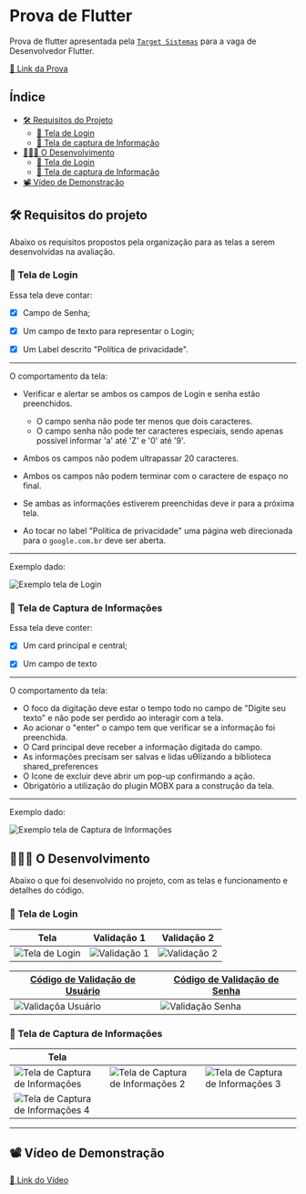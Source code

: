 # Prova de Flutter
Prova de flutter apresentada pela [`Target Sistemas`](https://targetsistemas.com.br/) para a vaga de Desenvolvedor Flutter.

[🔗 Link da Prova](https://communication-assets.gupy.io/production/companies/519/emails/1699534614835/communication-assets-bea12160-7a4f-11ee-bc34-0fe607fe7114/prova_flutter.pdf)
## Índice

- [🛠️ Requisitos do Projeto](#%EF%B8%8F-requisitos-do-projeto)
    - [📱 Tela de Login](#-tela-de-login)
    - [📱 Tela de captura de Informação](#-tela-de-captura-de-informações)
- [🧑🏻‍💻 O Desenvolvimento](#-o-desenvolvimento)
    - [📱 Tela de Login](#-tela-de-login-1)
    - [📱 Tela de captura de Informação](#-tela-de-captura-de-informações-1)
- [📽️ Vídeo de Demonstração](#%EF%B8%8F-vídeo-de-demonstração)


## 🛠️ Requisitos do projeto
Abaixo os requisitos propostos pela organização para as telas a serem desenvolvidas na avaliação.

### 📱 Tela de Login

Essa tela deve contar:

- [x] Campo de Senha;

- [x] Um campo de texto para representar o Login;

- [x] Um Label descrito "Política de privacidade".

---
O comportamento da tela:
- Verificar e alertar se ambos os campos de Login e senha estão preenchidos.
    - O campo senha não pode ter menos que dois caracteres.
    - O campo senha não pode ter caracteres especiais, sendo apenas possível informar 'a' até 'Z' e '0' até '9'.

- Ambos os campos não podem ultrapassar 20 caracteres.
- Ambos os campos não podem terminar com o caractere de espaço no final.
- Se ambas as informações estiverem preenchidas deve ir para a próxima tela.
- Ao tocar no label "Política de privacidade" uma página web direcionada para o `google.com.br` deve ser aberta. 
---
Exemplo dado:

![Exemplo tela de Login](https://github.com/matheusrmatias/provaflutter-Target-Sistemas/assets/115509118/ce7fc357-5fde-4fd6-ac4f-02d4e16c175d)

### 📱 Tela de Captura de Informações
Essa tela deve conter:

- [x] Um card principal e central;

- [x] Um campo de texto 

---

O comportamento da tela:
- O foco da digitação deve estar o tempo todo no campo de "Digite seu texto" e não pode ser perdido ao interagir com a tela.
- Ao acionar o "enter" o campo tem que verificar se a informação foi preenchida.
- O Card principal deve receber a informação digitada do campo.
- As informações precisam ser salvas e lidas uƟlizando a biblioteca shared_preferences
- O Icone de excluir deve abrir um pop-up confirmando a ação.
- Obrigatório a utilização do plugin MOBX para a construção da tela. 

---

Exemplo dado:

![Exemplo tela de Captura de Informações](https://github.com/matheusrmatias/provaflutter-Target-Sistemas/assets/115509118/737daae2-7888-4017-a7f3-25227b2f910f)

## 🧑🏻‍💻 O Desenvolvimento
Abaixo o que foi desenvolvido no projeto, com as telas e funcionamento e detalhes do código.
### 📱 Tela de Login

| Tela | Validação 1 | Validação 2 |
| --- | --- | --- |
| ![Tela de Login](https://github.com/matheusrmatias/provaflutter-Target-Sistemas/assets/115509118/1cb80ede-bf48-43dd-adfb-917b8a813c8b) | ![Validação 1](https://github.com/matheusrmatias/provaflutter-Target-Sistemas/assets/115509118/16cb9143-65af-4ad5-bbd6-4293030d9ddd) | ![Validação 2](https://github.com/matheusrmatias/provaflutter-Target-Sistemas/assets/115509118/8c245717-d53c-4fc5-acd5-20f4adf70050) |

| [Código de Validação de Usuário](https://github.com/matheusrmatias/provaflutter-Target-Sistemas/blob/main/lib/src/screens/login_page.dart) | [Código de Validação de Senha](https://github.com/matheusrmatias/provaflutter-Target-Sistemas/blob/main/lib/src/screens/login_page.dart) |
| --- | --- |
| ![Validaçõa Usuário](https://github.com/matheusrmatias/provaflutter-Target-Sistemas/assets/115509118/e4575b7b-a9aa-4c4b-86d7-4ade8a3e360a) | ![Validação Senha](https://github.com/matheusrmatias/provaflutter-Target-Sistemas/assets/115509118/dc3e3527-9686-44e6-b9f1-eeef9f2fb29a) |

### 📱 Tela de Captura de Informações

| Tela |  |  |
| --- | --- | --- |
| ![Tela de Captura de Informações](https://github.com/matheusrmatias/provaflutter-Target-Sistemas/assets/115509118/0d3e5154-550b-473a-90c0-5036ec78257f) | ![Tela de Captura de Informações 2](https://github.com/matheusrmatias/provaflutter-Target-Sistemas/assets/115509118/4964dd72-f974-49c2-ac3e-904d58a25e1b) | ![Tela de Captura de Informações 3](https://github.com/matheusrmatias/provaflutter-Target-Sistemas/assets/115509118/c8041885-c4e0-4296-b968-2b5f6113da6d) |
| ![Tela de Captura de Informações 4](https://github.com/matheusrmatias/provaflutter-Target-Sistemas/assets/115509118/5f160f92-36c2-40e3-bfa9-50544ec5fbd2) |  |  |

---

## 📽️ Vídeo de Demonstração
[🔗 Link do Vídeo](https://github.com/matheusrmatias/provaflutter-Target-Sistemas/assets/115509118/ceb7720c-970c-49c4-bf86-91f9228d096c)
